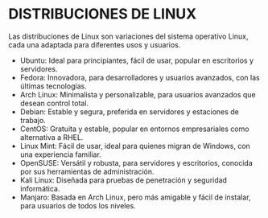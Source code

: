 # DISTRIBUCIONES DE LINUX
Las distribuciones de Linux son variaciones del sistema operativo Linux, cada una adaptada para diferentes usos y usuarios.

- Ubuntu: Ideal para principiantes, fácil de usar, popular en escritorios y servidores.
- Fedora: Innovadora, para desarrolladores y usuarios avanzados, con las últimas tecnologías.
- Arch Linux: Minimalista y personalizable, para usuarios avanzados que desean control total.
- Debian: Estable y segura, preferida en servidores y estaciones de trabajo.
- CentOS: Gratuita y estable, popular en entornos empresariales como alternativa a RHEL.
- Linux Mint: Fácil de usar, ideal para quienes migran de Windows, con una experiencia familiar.
- OpenSUSE: Versátil y robusta, para servidores y escritorios, conocida por sus herramientas de administración.
- Kali Linux: Diseñada para pruebas de penetración y seguridad informática.
- Manjaro: Basada en Arch Linux, pero más amigable y fácil de instalar, para usuarios de todos los niveles.